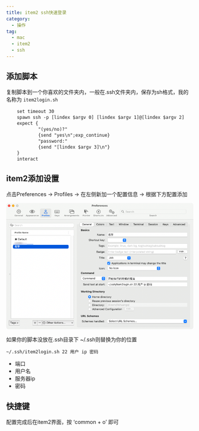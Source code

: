 ```yaml
---
title: item2 ssh快速登录
category:
  - 操作
tag:
  - mac  
  - item2  
  - ssh
---
```


## 添加脚本

复制脚本到一个你喜欢的文件夹内，一般在.ssh文件夹内，保存为sh格式，我的名称为 `item2login.sh`

```shell
    set timeout 30
    spawn ssh -p [lindex $argv 0] [lindex $argv 1]@[lindex $argv 2]
    expect {
            "(yes/no)?"
            {send "yes\n";exp_continue}
            "password:"
            {send "[lindex $argv 3]\n"}
    }
    interact
```

## item2添加设置

点击Preferences -> Profiles -> 在左侧新加一个配置信息 -> 根据下方配置添加

![alt text](imgs/itemssh/itemssh.png)

如果你的脚本没放在.ssh目录下 ~/.ssh则替换为你的位置


```
~/.ssh/item2login.sh 22 用户 ip 密码
```
- 端口
- 用户名
- 服务器ip
- 密码

## 快捷键

配置完成后在item2界面，按 ‘common + o’ 即可